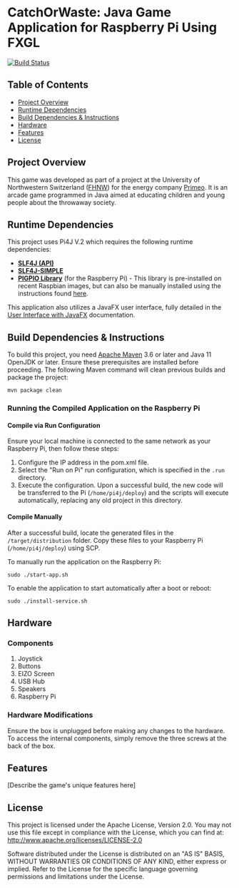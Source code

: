 CatchOrWaste: Java Game Application for Raspberry Pi Using FXGL
=======

[![Build Status](https://github.com/pi4j/pi4j-example-fxgl/workflows/Maven/badge.svg)](https://github.com/Pi4J/pi4j-example-fxgl/actions/workflows/maven.yml)

## Table of Contents

- [Project Overview](#project-overview)
- [Runtime Dependencies](#runtime-dependencies)
- [Build Dependencies & Instructions](#build-dependencies--instructions)
- [Hardware](#hardware)
- [Features](#features)
- [License](#license)

## Project Overview

This game was developed as part of a project at the University of Northwestern Switzerland ([FHNW](https://www.fhnw.ch/de/)) for the energy company [Primeo](https://www.primeo-energie.ch/privatkunden.html). It is an arcade game programmed in Java aimed at educating children and young people about the throwaway society.

## Runtime Dependencies

This project uses Pi4J V.2 which requires the following runtime dependencies:

- [**SLF4J (API)**](https://www.slf4j.org/)
- [**SLF4J-SIMPLE**](https://www.slf4j.org/)
- [**PIGPIO Library**](http://abyz.me.uk/rpi/pigpio) (for the Raspberry Pi) - This library is pre-installed on recent Raspbian images, but can also be manually installed using the instructions found [here](http://abyz.me.uk/rpi/pigpio/download.html).

This application also utilizes a JavaFX user interface, fully detailed in the [User Interface with JavaFX](https://v2.pi4j.com/getting-started/user-interface-with-javafx/) documentation.

## Build Dependencies & Instructions

To build this project, you need [Apache Maven](https://maven.apache.org/) 3.6 or later and Java 11 OpenJDK or later. Ensure these prerequisites are installed before proceeding. The following Maven command will clean previous builds and package the project:


```
mvn package clean
```

### Running the Compiled Application on the Raspberry Pi

#### Compile via Run Configuration
Ensure your local machine is connected to the same network as your Raspberry Pi, then follow these steps:

1. Configure the IP address in the pom.xml file.
2. Select the "Run on Pi" run configuration, which is specified in the `.run` directory.
3. Execute the configuration. Upon a successful build, the new code will be transferred to the Pi (`/home/pi4j/deploy`) and the scripts will execute automatically, replacing any old project in this directory.

#### Compile Manually
After a successful build, locate the generated files in the `/target/distribution` folder. Copy these files to your Raspberry Pi (`/home/pi4j/deploy`) using SCP.

To manually run the application on the Raspberry Pi:
```
sudo ./start-app.sh
```


To enable the application to start automatically after a boot or reboot:

```
sudo ./install-service.sh
```


## Hardware

### Components

1. Joystick
2. Buttons
3. EIZO Screen
4. USB Hub
5. Speakers
6. Raspberry Pi

### Hardware Modifications
Ensure the box is unplugged before making any changes to the hardware. To access the internal components, simply remove the three screws at the back of the box.

## Features

[Describe the game's unique features here]

## License

This project is licensed under the Apache License, Version 2.0. You may not use this file except in compliance with the License, which you can find at:
http://www.apache.org/licenses/LICENSE-2.0

Software distributed under the License is distributed on an "AS IS" BASIS, WITHOUT WARRANTIES OR CONDITIONS OF ANY KIND, either express or implied. Refer to the License for the specific language governing permissions and limitations under the License.
